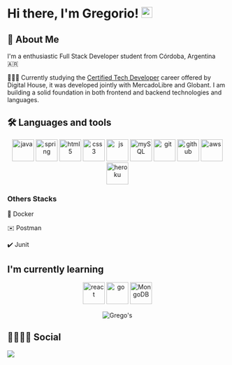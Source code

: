 # Hi there, I'm Gregorio! <img src="https://media.giphy.com/media/hvRJCLFzcasrR4ia7z/giphy.gif" width="25px">



## 🚀 About Me
I'm a enthusiastic Full Stack Developer student from Córdoba, Argentina 🇦🇷

<!--
backend developer
-->

👨🏽‍💻 Currently studying the  <a href="https://www.digitalhouse.com/ar/productos/programacion/certified-tech-developer" >Certified Tech Developer</a> career offered by Digital House, it was developed jointly with MercadoLibre and Globant. I am building a solid foundation in both frontend and backend technologies and languages.
<!--
add infraestructure and testing


Digital fundamentals, Frontend, Backend, infrastructure, database, testing, learning agility, teamwork and work collaboration, effective communication

-->


## 🛠 Languages and tools

<!--
In the Back-End I work with Java, SpringBoot and MySql for DataBases.
-->


<p align="center">
  <img src="https://img.shields.io/badge/Java-ED8B00?style=for-the-badge&logo=java&logoColor=white" alt="java" height="50"/>
  <img src="https://img.shields.io/badge/spring-64B742?style=for-the-badge&logo=spring&logoColor=white" alt="spring" height="50"/>
  <img src="https://img.shields.io/badge/HTML5-E34F26?style=for-the-badge&logo=html5&logoColor=white" alt="html5" height="50"/> 
  <img src="https://img.shields.io/badge/CSS3-1572B6?style=for-the-badge&logo=css3&logoColor=white" alt="css3" height="50"/> 
  <img src="https://img.shields.io/badge/JavaScript-F7DF1E?style=for-the-badge&logo=javascript&logoColor=black" alt="js" height="50"/> 
  <img src="https://img.shields.io/badge/MySQL-00000F?style=for-the-badge&logo=mysql&logoColor=white" alt="mySQL" height="50"/> 
  <img src="https://img.shields.io/badge/Git-F05032?style=for-the-badge&logo=git&logoColor=white" alt="git" height="50"/>
  <img src="https://img.shields.io/badge/GitHub-100000?style=for-the-badge&logo=github&logoColor=white" alt="github" height="50"/>
 <img src="https://img.shields.io/badge/Amazon_AWS-232F3E?style=for-the-badge&logo=amazon-aws&logoColor=white" alt="aws" height="50"/>
 <img src="https://img.shields.io/badge/Heroku-430098?style=for-the-badge&logo=heroku&logoColor=white" alt="heroku" height="50"/>
</p>

### Others Stacks

🐳 Docker

✉️ Postman

✔️ Junit



##  I'm currently learning
<p align="center">
  <img src="https://img.shields.io/badge/React-23BAE0?style=for-the-badge&logo=react&logoColor=white" alt="react" height="50"/>
  <img src="https://img.shields.io/badge/Go-00ADD8?style=for-the-badge&logo=go&logoColor=white" alt="go" height="50"/>
  <img src="https://img.shields.io/badge/MongoDB-4EA94B?style=for-the-badge&logo=mongodb&logoColor=white" alt="MongoDB" height="50"/>
</p>






<p align="center"> 
  <img src="https://github-readme-stats.vercel.app/api/top-langs/?username=Dgarciadani&layout=compact&langs_count=5&theme=tokyonight" alt="Grego's" />
</p>






## 🔗👨🏽‍💻 Social

<a href="https://www.linkedin.com/in/daniel-gregorio-garc%C3%ADa-57ab9214a/" ><img src="https://img.shields.io/badge/Gregorio Garcia-%230077B5.svg?&style=for-the-badge&logo=linkedin&logoColor=white" ></a> 






<!--

### Hi there 👋
 🔭 I’m currently working on ...

**Dgarciadani/Dgarciadani** is a ✨ _special_ ✨ repository because its `README.md` (this file) appears on your GitHub profile.

Here are some ideas to get you started:


- 🌱 I’m currently learning ...
- 👯 I’m looking to collaborate on ...
- 🤔 I’m looking for help with ...
- 💬 Ask me about ...
- 📫 How to reach me: ...
- 😄 Pronouns: ...
- ⚡ Fun fact: ...
-->
